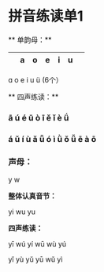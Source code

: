# 拼音练读单1

** 单韵母：**             

|   | a | o | e | i | u |  |
| :--- | :---: | :---: | :---: | :---: | :---: | :--- |


ɑ   o  e  i  u  ü  \(6个）

** 四声练读：**

###            ā    ú   é   ū   ò   ī   ě   ǐ   è   ǘ   

###            á    ǔ  í  ù  ǎ  ǖ  ó  ì  ǜ  ǒ ǚ     ē  à  ō

### **声母：**

y w

**整体认真音节：**

yi  wu  yu

**四声练读：**

yī  wú   yí  wū  wù  yú  

yǐ  yù   yǔ  yū  wǔ  yì



